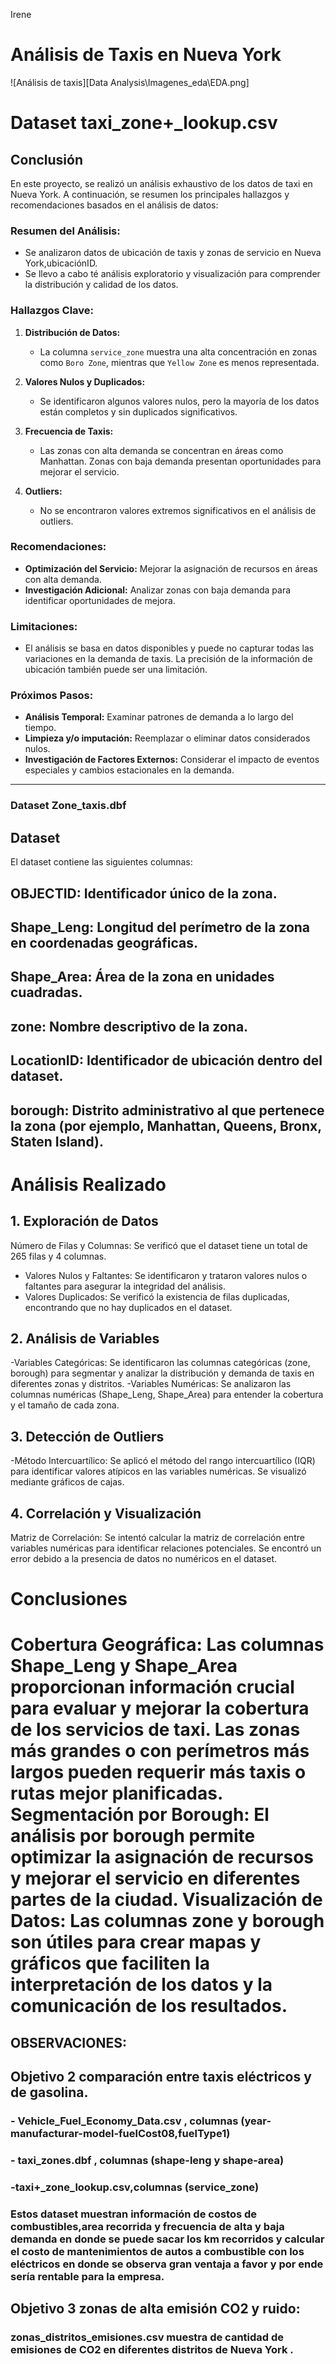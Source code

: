 Irene
# Análisis de Taxis en Nueva York

![Análisis de taxis][Data Analysis\Imagenes_eda\EDA.png]


# Dataset taxi_zone+_lookup.csv
## Conclusión

En este proyecto, se realizó un análisis exhaustivo de los datos de taxi en Nueva York. A continuación, se resumen los principales hallazgos y recomendaciones basados en el análisis de datos:

### **Resumen del Análisis:**
- Se analizaron datos de ubicación de taxis y zonas de servicio en Nueva York,ubicaciónID.
- Se llevo a cabo té análisis exploratorio y visualización para comprender la distribución y calidad de los datos.

### **Hallazgos Clave:**
1. **Distribución de Datos:**
   - La columna `service_zone` muestra una alta concentración en zonas como `Boro Zone`, mientras que `Yellow Zone` es menos representada.
   
2. **Valores Nulos y Duplicados:**
   - Se identificaron algunos valores nulos, pero la mayoría de los datos están completos y sin duplicados significativos.

3. **Frecuencia de Taxis:**
   - Las zonas con alta demanda se concentran en áreas como Manhattan. Zonas con baja demanda presentan oportunidades para mejorar el servicio.

4. **Outliers:**
   - No se encontraron valores extremos significativos en el análisis de outliers.

### **Recomendaciones:**
- **Optimización del Servicio:** Mejorar la asignación de recursos en áreas con alta demanda.
- **Investigación Adicional:** Analizar zonas con baja demanda para identificar oportunidades de mejora.

### **Limitaciones:**
- El análisis se basa en datos disponibles y puede no capturar todas las variaciones en la demanda de taxis. La precisión de la información de ubicación también puede ser una limitación.

### **Próximos Pasos:**
- **Análisis Temporal:** Examinar patrones de demanda a lo largo del tiempo.
- **Limpieza y/o imputación:** Reemplazar o eliminar  datos considerados nulos.
- **Investigación de Factores Externos:** Considerar el impacto de eventos especiales y cambios estacionales en la demanda.

---------------------------------------------------------------------------------------------------------------------------------------------------------------------------------------------------------------------------------------------------

### Dataset Zone_taxis.dbf

## Dataset
El dataset contiene las siguientes columnas:

## OBJECTID: Identificador único de la zona.
## Shape_Leng: Longitud del perímetro de la zona en coordenadas geográficas.
## Shape_Area: Área de la zona en unidades cuadradas.
## zone: Nombre descriptivo de la zona.
## LocationID: Identificador de ubicación dentro del dataset.
## borough: Distrito administrativo al que pertenece la zona (por ejemplo,     Manhattan, Queens, Bronx, Staten Island).


# Análisis Realizado
## 1. Exploración de Datos
Número de Filas y Columnas: Se verificó que el dataset tiene un total de 265 filas y 4 columnas.

- Valores Nulos y Faltantes: Se identificaron y trataron valores nulos o faltantes para asegurar la integridad del análisis.
- Valores Duplicados: Se verificó la existencia de filas duplicadas,      encontrando que no hay duplicados en el dataset.
## 2. Análisis de Variables
-Variables Categóricas: Se identificaron las columnas categóricas (zone, borough) para segmentar y analizar la distribución y demanda de taxis en diferentes zonas y distritos.
-Variables Numéricas: Se analizaron las columnas numéricas (Shape_Leng, Shape_Area) para entender la cobertura y el tamaño de cada zona.
## 3. Detección de Outliers
-Método Intercuartílico: Se aplicó el método del rango intercuartílico (IQR) para identificar valores atípicos en las variables numéricas. Se visualizó mediante gráficos de cajas.
## 4. Correlación y Visualización
Matriz de Correlación: Se intentó calcular la matriz de correlación entre variables numéricas para identificar relaciones potenciales. Se encontró un error debido a la presencia de datos no numéricos en el dataset.

# Conclusiones
Cobertura Geográfica: Las columnas Shape_Leng y Shape_Area proporcionan información crucial para evaluar y mejorar la cobertura de los servicios de taxi. Las zonas más grandes o con perímetros más largos pueden requerir más taxis o rutas mejor planificadas.
Segmentación por Borough: El análisis por borough permite optimizar la asignación de recursos y mejorar el servicio en diferentes partes de la ciudad.
Visualización de Datos: Las columnas zone y borough son útiles para crear mapas y gráficos que faciliten la interpretación de los datos y la comunicación de los resultados.
=======

## OBSERVACIONES:
## Objetivo 2 comparación entre taxis eléctricos y de gasolina.
### - Vehicle_Fuel_Economy_Data.csv , columnas        (year-manufacturar-model-fuelCost08,fuelType1)
### - taxi_zones.dbf , columnas (shape-leng y shape-area)
### -taxi+_zone_lookup.csv,columnas (service_zone)
### Estos dataset muestran información de costos de combustibles,area recorrida y frecuencia de alta y baja demanda en donde se puede sacar los km recorridos y calcular el costo de mantenimientos de autos a combustible con los eléctricos en donde se observa gran ventaja a favor y por ende sería rentable para la empresa.

## Objetivo 3 zonas de alta emisión CO2 y ruido:
### zonas_distritos_emisiones.csv muestra de cantidad de emisiones de CO2 en diferentes distritos de Nueva York .








